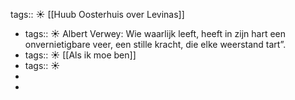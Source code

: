 tags:: ☀️
[[Huub Oosterhuis over Levinas]]

- tags:: ☀️
  Albert Verwey: Wie waarlijk leeft, heeft in zijn hart een onvernietigbare veer, een stille kracht, die elke weerstand tart”.
- tags:: ☀️
  [[Als ik moe ben]]
- tags:: ☀️
-
-